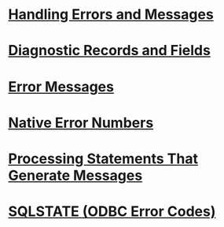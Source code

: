 # [Handling Errors and Messages](handling-errors-and-messages.md)
# [Diagnostic Records and Fields](diagnostic-records-and-fields.md)
# [Error Messages](error-messages.md)
# [Native Error Numbers](native-error-numbers.md)
# [Processing Statements That Generate Messages](processing-statements-that-generate-messages.md)
# [SQLSTATE (ODBC Error Codes)](sqlstate-odbc-error-codes.md)
